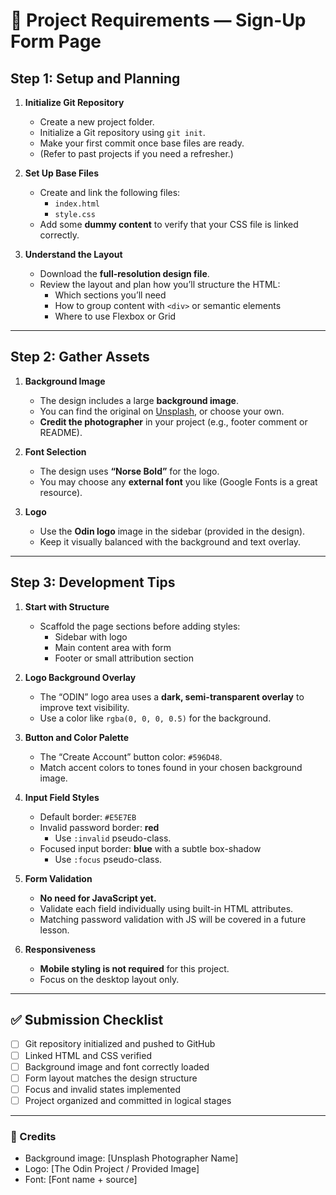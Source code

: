 # 🧱 Project Requirements — Sign-Up Form Page

## Step 1: Setup and Planning

1. **Initialize Git Repository**

   - Create a new project folder.
   - Initialize a Git repository using `git init`.
   - Make your first commit once base files are ready.
   - (Refer to past projects if you need a refresher.)

2. **Set Up Base Files**

   - Create and link the following files:
     - `index.html`
     - `style.css`
   - Add some **dummy content** to verify that your CSS file is linked correctly.

3. **Understand the Layout**
   - Download the **full-resolution design file**.
   - Review the layout and plan how you’ll structure the HTML:
     - Which sections you’ll need
     - How to group content with `<div>` or semantic elements
     - Where to use Flexbox or Grid

---

## Step 2: Gather Assets

1. **Background Image**

   - The design includes a large **background image**.
   - You can find the original on [Unsplash](https://unsplash.com), or choose your own.
   - **Credit the photographer** in your project (e.g., footer comment or README).

2. **Font Selection**

   - The design uses **“Norse Bold”** for the logo.
   - You may choose any **external font** you like (Google Fonts is a great resource).

3. **Logo**
   - Use the **Odin logo** image in the sidebar (provided in the design).
   - Keep it visually balanced with the background and text overlay.

---

## Step 3: Development Tips

1. **Start with Structure**

   - Scaffold the page sections before adding styles:
     - Sidebar with logo
     - Main content area with form
     - Footer or small attribution section

2. **Logo Background Overlay**

   - The “ODIN” logo area uses a **dark, semi-transparent overlay** to improve text visibility.
   - Use a color like `rgba(0, 0, 0, 0.5)` for the background.

3. **Button and Color Palette**

   - The “Create Account” button color: `#596D48`.
   - Match accent colors to tones found in your chosen background image.

4. **Input Field Styles**

   - Default border: `#E5E7EB`
   - Invalid password border: **red**
     - Use `:invalid` pseudo-class.
   - Focused input border: **blue** with a subtle box-shadow
     - Use `:focus` pseudo-class.

5. **Form Validation**

   - **No need for JavaScript yet.**
   - Validate each field individually using built-in HTML attributes.
   - Matching password validation with JS will be covered in a future lesson.

6. **Responsiveness**
   - **Mobile styling is not required** for this project.
   - Focus on the desktop layout only.

---

## ✅ Submission Checklist

- [ ] Git repository initialized and pushed to GitHub
- [ ] Linked HTML and CSS verified
- [ ] Background image and font correctly loaded
- [ ] Form layout matches the design structure
- [ ] Focus and invalid states implemented
- [ ] Project organized and committed in logical stages

---

### 📸 Credits

- Background image: [Unsplash Photographer Name]
- Logo: [The Odin Project / Provided Image]
- Font: [Font name + source]
